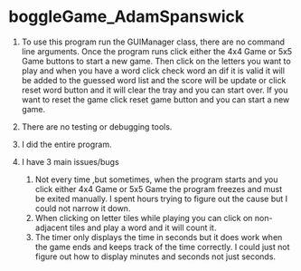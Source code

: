 # boggleGame_AdamSpanswick

1. To use this program run the GUIManager class, there are no command line arguments. Once the program runs
   click either the 4x4 Game or 5x5 Game buttons to start a new game. Then click on the letters you want to
   play and when you have a word click check word an dif it is valid it will be added to the guessed word list
   and the score will be update or click reset word button and it will clear the tray and you can start over.
   If you want to reset the game click reset game button and you can start a new game.

2. There are no testing or debugging tools.

3. I did the entire program.

4. I have 3 main issues/bugs
   1. Not every time ,but sometimes, when the program starts and you click either 4x4 Game or
      5x5 Game the program freezes and must be exited manually. I spent hours trying to figure
      out the cause but I could not narrow it down.
   2. When clicking on letter tiles while playing you can click on non-adjacent tiles and play
      a word and it will count it.
   3. The timer only displays the time in seconds but it does work when the game ends and keeps
      track of the time correctly. I could just not figure out how to display minutes and seconds
      not just seconds.